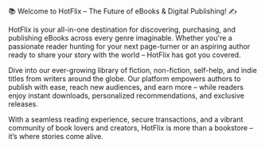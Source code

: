 📚 Welcome to HotFlix – The Future of eBooks & Digital Publishing! ✍️

HotFlix is your all-in-one destination for discovering, purchasing, and publishing eBooks across every genre imaginable. Whether you're a passionate reader hunting for your next page-turner or an aspiring author ready to share your story with the world – HotFlix has got you covered.

Dive into our ever-growing library of fiction, non-fiction, self-help, and indie titles from writers around the globe. Our platform empowers authors to publish with ease, reach new audiences, and earn more – while readers enjoy instant downloads, personalized recommendations, and exclusive releases.

With a seamless reading experience, secure transactions, and a vibrant community of book lovers and creators, HotFlix is more than a bookstore – it’s where stories come alive.




